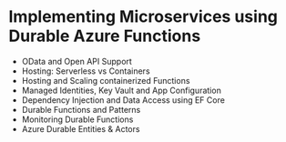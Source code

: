 # Implementing Microservices using Durable Azure Functions

- OData and Open API Support
- Hosting: Serverless vs Containers
- Hosting and Scaling containerized Functions
- Managed Identities, Key Vault and App Configuration
- Dependency Injection and Data Access using EF Core
- Durable Functions and Patterns
- Monitoring Durable Functions
- Azure Durable Entities & Actors